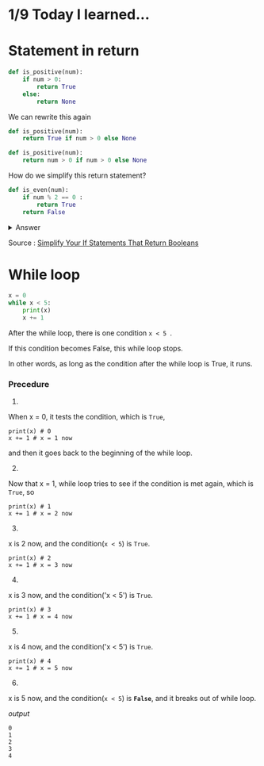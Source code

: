 # 1/9 Today I learned...

# Statement in return 

```py
def is_positive(num):
    if num > 0:
        return True
    else:
        return None
```

We can rewrite this again

```py
def is_positive(num):
    return True if num > 0 else None
```

```py
def is_positive(num):
    return num > 0 if num > 0 else None
```

How do we simplify this return statement?


```py
def is_even(num):
    if num % 2 == 0 :
        return True
    return False
```

<details>
  <summary>Answer</summary>

  ```py
  def is_even(num):
    return num % 2 == 0
  ```

</details>

Source : [Simplify Your If Statements That Return Booleans](https://adamj.eu/tech/2020/01/17/simplify-your-ifs-that-return-booleans/)


# While loop

```py
x = 0
while x < 5:
    print(x)
    x += 1
```

After the while loop, there is one condition `x < 5 `.

If this condition becomes False, this while loop stops.

In other words, as long as the condition after the while loop is True, it runs.

### Precedure

1.

When x = 0, it tests the condition, which is `True`,

```
print(x) # 0
x += 1 # x = 1 now
```

and then it goes back to the beginning of the while loop.

2.

Now that x = 1, while loop tries to see if the condition is met again, which is `True`, so 

```
print(x) # 1
x += 1 # x = 2 now
```

3.

x is 2 now, and the condition(`x < 5`) is `True`.

```
print(x) # 2
x += 1 # x = 3 now
```

4.

x is 3 now, and the condition('x < 5') is `True`.

```
print(x) # 3
x += 1 # x = 4 now
```

5.

x is 4 now, and the condition('x < 5') is `True`.

```
print(x) # 4
x += 1 # x = 5 now
```

6.

x is 5 now, and the condition(`x < 5`) is <strong>`False`</strong>, and it breaks out of while loop.

<em>output</em>

```
0
1
2
3
4
```